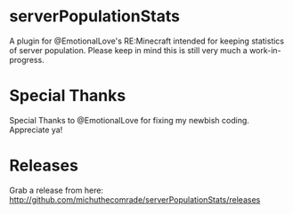 # serverPopulationStats
A plugin for @EmotionalLove's RE:Minecraft intended for keeping statistics of server population.
Please keep in mind this is still very much a work-in-progress.

# Special Thanks
Special Thanks to @EmotionalLove for fixing my newbish coding. Appreciate ya!

# Releases
Grab a release from here:
http://github.com/michuthecomrade/serverPopulationStats/releases
